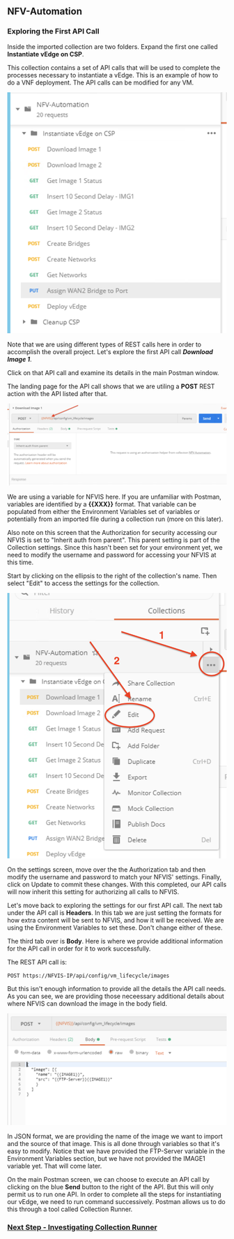 ## NFV-Automation

### Exploring the First API Call

Inside the imported collection are two folders.  Expand the first one called **Instantiate vEdge on CSP**.

This collection contains a set of API calls that will be used to complete the processes necessary to instantiate a vEdge.  This is an example of how to do a VNF deployment.  The API calls can be modified for any VM.  

![alt text](../images/Postman-Instantiate_Folder.png)

Note that we are using different types of REST calls here in order to accomplish the overall project.  Let's explore the first API call ***Download Image 1***.

Click on that API call and examine its details in the main Postman window.

The landing page for the API call shows that we are utiling a **POST** REST action with the API listed after that.  

![alt text](../images/Postman-Download_Image_Overview.png)

We are using a variable for NFVIS here.  If you are unfamiliar with Postman, variables are identified by a **{{XXX}}** format.  That variable can be populated from either the Environment Variables set of variables or potentially from an imported file during a collection run (more on this later).  

Also note on this screen that the Authorization for security accessing our NFVIS is set to "Inherit auth from parent".  This parent setting is part of the Collection settings.  Since this hasn't been set for your environment yet, we need to modify the username and password for accessing your NFVIS at this time.

Start by clicking on the ellipsis to the right of the collection's name.  Then select "Edit" to access the settings for the collection.

![alt text](../images/Postman-Change_Collection_Settings.png)

On the settings screen, move over the the Authorization tab and then modify the username and password to match your NFVIS' settings.  Finally, click on Update to commit these changes. With this completed, our API calls will now inherit this setting for authorizing all calls to NFVIS.

Let's move back to exploring the settings for our first API call.  The next tab under the API call is **Headers**.  In this tab we are just setting the formats for how extra content will be sent to NFVIS, and how it will be received.  We are using the Environment Variables to set these.  Don't change either of these.

The third tab over is **Body**.  Here is where we provide additional information for the API call in order for it to work successfully.  

The REST API call is:

```
POST https://NFVIS-IP/api/config/vm_lifecycle/images
``` 

But this isn't enough information to provide all the details the API call needs.  As you can see, we are providing those neceessary additional details about where NFVIS can download the image in the body field.  

![alt text](../images/Postman-Body_for_Image_Download.png)

In JSON format, we are providing the name of the image we want to import and the source of that image.  This is all done through variables so that it's easy to modify.  Notice that we have provided the FTP-Server variable in the Environment Variables section, but we have not provided the IMAGE1 variable yet.  That will come later.

On the main Postman screen, we can choose to execute an API call by clicking on the blue **Send** button to the right of the API.  But this will only permit us to run one API.  In order to complete all the steps for instantiating our vEdge, we need to run command successively.  Postman allows us to do this through a tool called Collection Runner.

### [Next Step - Investigating Collection Runner](Module3.md)